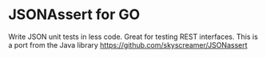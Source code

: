 JSONAssert for GO
=================

Write JSON unit tests in less code. Great for testing REST interfaces.
This is a port from the Java library https://github.com/skyscreamer/JSONassert


